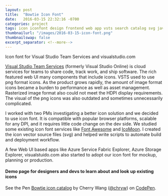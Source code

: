 ```yaml
---
layout: post
title:  "Bowtie Icon Font"
date:   2016-03-15 22:32:16 -0700
categories: project
tags: icon iconfont design frontend web app vsts search catalog svg javascript css sass
thumbnailurl: "/images/2016-03-15-icon-font.png"
thumbnailswap: false
excerpt_separator: <!--more-->
---
```

Icon font for Visual Studio Team Services and visualstudio.com
<!--more-->
<a href="https://www.visualstudio.com/en-us/products/visual-studio-team-services-vs.aspx" target="_blank" class="link">Visual Studio Team Services</a> (formerly Visual Studio Online) is cloud services for teams to share code, track work, and ship software. The rich featured web UI many components that include icons. VSTS used to use png format icons. As the product grows rapidly, the amount of image format icons became a burden to performance as well as asset management. Rasterized image format also could not meet the HDPI display requirements. The visual of the png icons was also outdated and sometimes unnecessarily complicated.

I worked with two PMs investigating a better icon solution and we decided to use icon font. It is compatible with popular browser platforms, scalable for any DPI, and it requires little code change on the dev side. We studied some existing icon font services like <a href="https://fortawesome.github.io/Font-Awesome/icons/" class="link" target="_blank">Font Awesome</a> and <a href="https://icomoon.io/" target="_blank" class="link">IcoMoon</a>. I created the icon vector source files (svg) and helped write scripts to automate build and deployment workflow.

A few Web UI based apps like Azure Service Fabric Explorer, Azure Storage Explorer, visualstuido.com also started to adopt our icon font for mockup, planning or production.

#### Demo page for designers and devs to learn about and look up existing icons

<p data-height="800" data-theme-id="17237" data-slug-hash="KzaVWb" data-default-tab="result" data-user="chryw" class="codepen">See the Pen <a href="http://codepen.io/chryw/pen/KzaVWb/" target="_blank">Bowtie icon catalog</a> by Cherry Wang (<a href="http://codepen.io/chryw" target="_blank">@chryw</a>) on <a href="http://codepen.io">CodePen</a>.</p>
<script async src="//assets.codepen.io/assets/embed/ei.js"></script>
